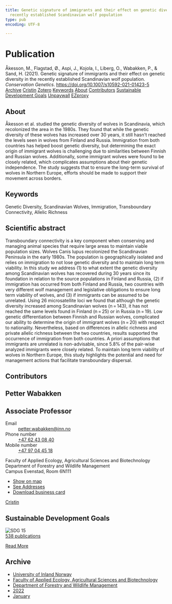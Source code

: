 ```yaml
---
title: Genetic signature of immigrants and their effect on genetic diversity in the
  recently established Scandinavian wolf population
type: pub
encoding: UTF-8

---
```

<h1>Publication</h1>
<article id="csl-bib-container-YS6Y5LLY" class="csl-bib-container">
  <div class="csl-bib-body"> <div class="csl-entry">Åkesson, M., Flagstad, Ø., Aspi, J., Kojola, I., Liberg, O., Wabakken, P., &#38; Sand, H. (2021). Genetic signature of immigrants and their effect on genetic diversity in the recently established Scandinavian wolf population. <i>Conservation Genetics</i>. <a href="https://doi.org/10.1007/s10592-021-01423-5">https://doi.org/10.1007/s10592-021-01423-5</a></div> </div>
  <div class="csl-bib-buttons">
    <a href="#taxonomy-article-YS6Y5LLY" alt="archive" class="csl-bib-button">Archive</a>
    <a href="https://app.cristin.no/results/show.jsf?id=1981561" alt="Cristin" class="csl-bib-button">Cristin</a>
    <a href="http://zotero.org/groups/5881554/items/YS6Y5LLY" alt="Zotero" class="csl-bib-button">Zotero</a>
    <a href="#keywords-article-YS6Y5LLY" alt="keywords" class="csl-bib-button">Keywords</a>
    <a href="#about-article-YS6Y5LLY" alt="about_pub" class="csl-bib-button">About</a>
    <a href="#contributors-article-YS6Y5LLY" alt="contributors" class="csl-bib-button">Contributors</a>
    <a href="#sdg-article-YS6Y5LLY" alt="sdg" class="csl-bib-button">Sustainable Development Goals</a>
    <a href="https://link.springer.com/content/pdf/10.1007/s10592-021-01423-5.pdf" alt="Unpaywall" class="csl-bib-button">Unpaywall</a>
    <a href="https://link.springer.com/content/pdf/10.1007/s10592-021-01423-5.pdf" alt="EZproxy" class="csl-bib-button">EZproxy</a>
  </div>
  <div id="csl-bib-meta-container-YS6Y5LLY"></div>
</article>
<div id="csl-bib-meta-YS6Y5LLY" class="csl-bib-meta">
  <article id="about-article-YS6Y5LLY" class="about_pub-article">
    <h1>About</h1>
    Åkesson et al. studied the genetic diversity of wolves in Scandinavia, which recolonized the area in the 1980s. They found that while the genetic diversity of these wolves has increased over 30 years, it still hasn't reached the levels seen in wolves from Finland and Russia. Immigration from both countries has helped boost genetic diversity, but determining the exact origin of immigrant wolves is challenging due to similarities between Finnish and Russian wolves. Additionally, some immigrant wolves were found to be closely related, which complicates assumptions about their genetic independence. The study suggests that to ensure the long-term survival of wolves in Northern Europe, efforts should be made to support their movement across borders.
  </article>
  <article id="keywords-article-YS6Y5LLY" class="keywords-article">
    <h1>Keywords</h1>
    Genetic Diversity, Scandinavian Wolves, Immigration, Transboundary Connectivity, Allelic Richness
  </article>
  <article id="abstract-article-YS6Y5LLY" class="abstract-article">
    <h1>Scientific abstract</h1>
    Transboundary connectivity is a key component when conserving and managing animal species that require large areas to maintain viable population sizes. Wolves Canis lupus recolonized the Scandinavian Peninsula in the early 1980s. The population is geographically isolated and relies on immigration to not lose genetic diversity and to maintain long term viability. In this study we address (1) to what extent the genetic diversity among Scandinavian wolves has recovered during 30 years since its foundation in relation to the source populations in Finland and Russia, (2) if immigration has occurred from both Finland and Russia, two countries with very different wolf management and legislative obligations to ensure long term viability of wolves, and (3) if immigrants can be assumed to be unrelated. Using 26 microsatellite loci we found that although the genetic diversity increased among Scandinavian wolves (n = 143), it has not reached the same levels found in Finland (n = 25) or in Russia (n = 19). Low genetic differentiation between Finnish and Russian wolves, complicated our ability to determine the origin of immigrant wolves (n = 20) with respect to nationality. Nevertheless, based on differences in allelic richness and private allelic richness between the two countries, results supported the occurrence of immigration from both countries. A priori assumptions that immigrants are unrelated is non-advisable, since 5.8% of the pair-wise analyzed immigrants were closely related. To maintain long term viability of wolves in Northern Europe, this study highlights the potential and need for management actions that facilitate transboundary dispersal.
  </article>
  <article id="contributors-article-YS6Y5LLY" class="contributors-article">
    <h1>Contributors</h1>
    <div class="personas"> <div class="vrtx-hinn-person-card"> <div class="photo"> <i class="lar la-user-circle missing-person"></i> </div> <div class="info"> <hgroup><h1>Petter Wabakken</h1> <h2>Associate Professor</h2> </hgroup><dl> <dt>Email</dt> <dd> <a href="mailto:petter.wabakken@inn.no">petter.wabakken@inn.no</a> </dd> <dt>Phone number</dt> <dd><a href="tel:+4762430840"> +47 62 43 08 40 </a></dd> <dt>Mobile number</dt> <dd><a href="tel:+4797044518"> +47 97 04 45 18 </a></dd> </dl> <p> Faculty of Applied Ecology, Agricultural Sciences and Biotechnology<br> Department of Forestry and Wildlife Management<br> Campus Evenstad, Room 6N111 </p> <ul class="vrtx-hinn-links"> <li><a href="https://www.google.com/maps?q=61.42516,11.07813">Show on map</a></li> <li><a href="https://www.inn.no/english/find-an-employee/petter-wabakken.html#vrtx-hinn-addresses">See Addresses</a></li> <li><a href="https://www.inn.no/english/find-an-employee/petter-wabakken.html?vrtx=vcf">Download business card</a></li> </ul> </div> </div> <a href="https://app.cristin.no/persons/show.jsf?id=328337" alt="Cristin URL" class="personas-cristin">Cristin</a> </div>
  </article>
  <article id="sdg-article-YS6Y5LLY" class="sdg-article">
    <h1>Sustainable Development Goals</h1>
    <div class="sdg-container"><div id="sdg15" class="sdg">
        <img src="{{< params subfolder >}}images/sdg/sdg15_en.png" class="image" alt="SDG 15">
        <div class="sdg-overlay">
          <a href="/en/archive/?key=?sdg=15#archive" class="sdg-publication-count"><span>538</span> publications</a>
          <p><a href="https://sdgs.un.org/goals/goal15" class="sdg-read-more">Read More</a></p>
        </div>
      </div></div>
  </article>
  <article id="taxonomy-article-YS6Y5LLY" class="taxonomy-article">
    <h1>Archive</h1>
    <ul>
      <li>
        <a href="/en/archive/?key=3DCRN523">University of Inland Norway</a>
      </li>
      <li>
        <a href="/en/archive/?key=T77LXH6D">Faculty of Applied Ecology, Agricultural Sciences and Biotechnology</a>
      </li>
      <li>
        <a href="/en/archive/?key=7TRARPE3">Department of Forestry and Wildlife Management</a>
      </li>
      <li>
        <a href="/en/archive/?key=H9K9UC39">2022</a>
      </li>
      <li>
        <a href="/en/archive/?key=4SV53R2U">January</a>
      </li>
    </ul>
  </article>
</div>
